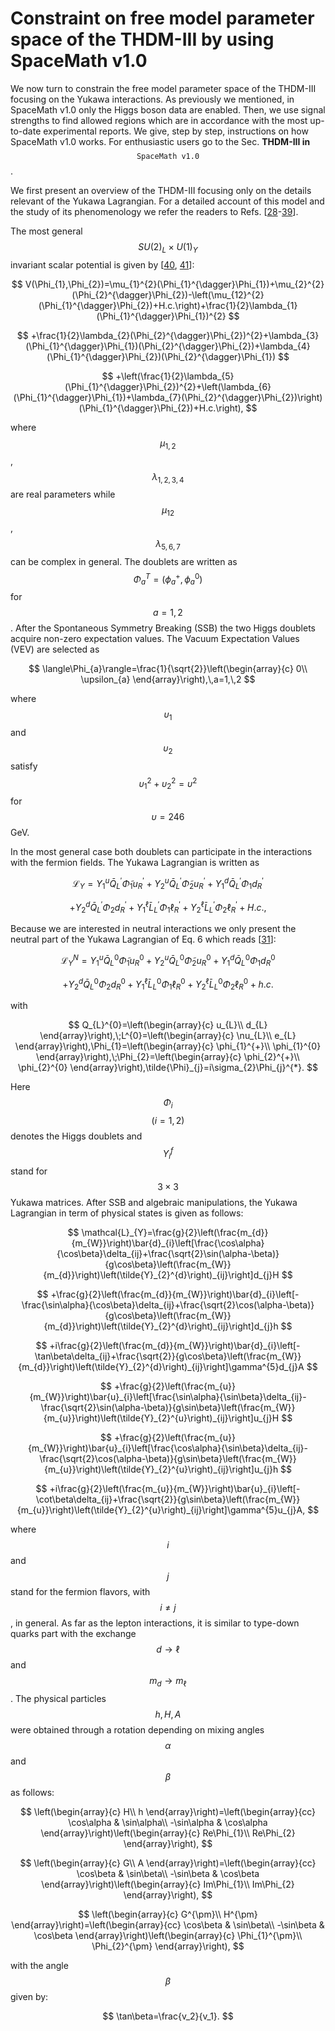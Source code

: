 # Constraint on free model parameter space of the THDM-III by using SpaceMath v1.0

We now turn to constrain the free model parameter space of the THDM-III focusing on the Yukawa interactions. As previously we mentioned, in SpaceMath v1.0 only the Higgs boson data are enabled. Then, we use signal strengths to find allowed regions which are in accordance with the most up-to-date experimental reports. We give, step by step, instructions on how SpaceMath v1.0 works. For enthusiastic users go to the Sec. **THDM-III in** $$\texttt{SpaceMath v1.0}$$.

We first present an overview of the THDM-III focusing only on the details relevant of the Yukawa Lagrangian. For a detailed account of this model and the study of its phenomenology we refer the readers to Refs. \[[28](../references.md)-[39](../references.md)].

The most general $$SU(2)_L\times U(1)_Y$$ invariant scalar potential is given by \[[40](../references.md), [41](../references.md)]:

$$
V(\Phi_{1},\Phi_{2})=\mu_{1}^{2}(\Phi_{1}^{\dagger}\Phi_{1})+\mu_{2}^{2}(\Phi_{2}^{\dagger}\Phi_{2})-\left(\mu_{12}^{2}(\Phi_{1}^{\dagger}\Phi_{2})+H.c.\right)+\frac{1}{2}\lambda_{1}(\Phi_{1}^{\dagger}\Phi_{1})^{2}
$$

$$
+\frac{1}{2}\lambda_{2}(\Phi_{2}^{\dagger}\Phi_{2})^{2}+\lambda_{3}(\Phi_{1}^{\dagger}\Phi_{1})(\Phi_{2}^{\dagger}\Phi_{2})+\lambda_{4}(\Phi_{1}^{\dagger}\Phi_{2})(\Phi_{2}^{\dagger}\Phi_{1})
$$

$$
+\left(\frac{1}{2}\lambda_{5}(\Phi_{1}^{\dagger}\Phi_{2})^{2}+\left(\lambda_{6}(\Phi_{1}^{\dagger}\Phi_{1})+\lambda_{7}(\Phi_{2}^{\dagger}\Phi_{2})\right)(\Phi_{1}^{\dagger}\Phi_{2})+H.c.\right),
$$

where $$\mu_{1, 2}$$, $$\lambda_{1, 2, 3 ,4}$$ are real parameters while $$\mu_{12}$$, $$\lambda_{5, 6, 7}$$ can be complex in general. The doublets are written as $$\Phi_{a}^T=\left( \phi_{a}^{+}, \phi_{a}^0\right)$$ for $$a=1, 2$$. After the Spontaneous Symmetry Breaking (SSB) the two Higgs doublets acquire non-zero expectation values. The Vacuum Expectation Values (VEV) are selected as

$$
\langle\Phi_{a}\rangle=\frac{1}{\sqrt{2}}\left(\begin{array}{c}
0\\
\upsilon_{a}
\end{array}\right),\,a=1,\,2
$$

where $$\upsilon_1$$ and $$\upsilon_2$$ satisfy $$\upsilon_1^2 + \upsilon_2^2 = \upsilon^2$$ for $$\upsilon=246$$ GeV.

In the most general case both doublets can participate in the interactions with the fermion fields. The Yukawa Lagrangian is written as

$$
\mathcal{L}_{Y}=Y_{1}^{u}\bar{Q}_{L}^{'}\tilde{\Phi}_{1}u_{R}^{'}+Y_{2}^{u}\bar{Q}_{L}^{'}\tilde{\Phi}_{2}u_{R}^{'}+Y_{1}^{d}\bar{Q}_{L}^{'}\Phi_{1}d_{R}^{'}
$$

$$
+Y_{2}^{d}\bar{Q}_{L}^{'}\Phi_{2}d_{R}^{'}+Y_{1}^{\ell}\bar{L}_{L}^{'}\Phi_{1}\ell_{R}^{'}+Y_{2}^{\ell}\bar{L}_{L}^{'}\Phi_{2}\ell_{R}^{'}+H.c.,
$$

Because we are interested in neutral interactions we only present the neutral part of the Yukawa Lagrangian of Eq. 6 which reads \[[31](../references.md)]:

$$
\mathcal{L}_{Y}^{N}=Y_{1}^{u}\bar{Q}_{L}^{0}\tilde{\Phi}_{1}u_{R}^{0}+Y_{2}^{u}\bar{Q}_{L}^{0}\tilde{\Phi}_{2}u_{R}^{0}+Y_{1}^{d}\bar{Q}_{L}^{0}\Phi_{1}d_{R}^{0}
$$

$$
+Y_{2}^{d}\bar{Q}_{L}^{0}\Phi_{2}d_{R}^{0}+Y_{1}^{\ell}\bar{L}_{L}^{0}\Phi_{1}\ell_{R}^{0}+Y_{2}^{\ell}\bar{L}_{L}^{0}\Phi_{2}\ell_{R}^{0}+h.c.
$$

with

$$
Q_{L}^{0}=\left(\begin{array}{c}
u_{L}\\
d_{L}
\end{array}\right),\;L^{0}=\left(\begin{array}{c}
\nu_{L}\\
e_{L}
\end{array}\right),\Phi_{1}=\left(\begin{array}{c}
\phi_{1}^{+}\\
\phi_{1}^{0}
\end{array}\right),\;\Phi_{2}=\left(\begin{array}{c}
\phi_{2}^{+}\\
\phi_{2}^{0}
\end{array}\right),\tilde{\Phi}_{j}=i\sigma_{2}\Phi_{j}^{*}.
$$

Here $$\Phi_i$$ $$(i=1, 2)$$ denotes the Higgs doublets and $$Y_i^f$$ stand for $$3\times3$$ Yukawa matrices. After SSB and algebraic manipulations, the Yukawa Lagrangian in term of physical states is given as follows:

$$
\mathcal{L}_{Y}=\frac{g}{2}\left(\frac{m_{d}}{m_{W}}\right)\bar{d}_{i}\left[\frac{\cos\alpha}{\cos\beta}\delta_{ij}+\frac{\sqrt{2}\sin(\alpha-\beta)}{g\cos\beta}\left(\frac{m_{W}}{m_{d}}\right)\left(\tilde{Y}_{2}^{d}\right)_{ij}\right]d_{j}H
$$

$$
+\frac{g}{2}\left(\frac{m_{d}}{m_{W}}\right)\bar{d}_{i}\left[-\frac{\sin\alpha}{\cos\beta}\delta_{ij}+\frac{\sqrt{2}\cos(\alpha-\beta)}{g\cos\beta}\left(\frac{m_{W}}{m_{d}}\right)\left(\tilde{Y}_{2}^{d}\right)_{ij}\right]d_{j}h
$$

$$
+i\frac{g}{2}\left(\frac{m_{d}}{m_{W}}\right)\bar{d}_{i}\left[-\tan\beta\delta_{ij}+\frac{\sqrt{2}}{g\cos\beta}\left(\frac{m_{W}}{m_{d}}\right)\left(\tilde{Y}_{2}^{d}\right)_{ij}\right]\gamma^{5}d_{j}A
$$

$$
+\frac{g}{2}\left(\frac{m_{u}}{m_{W}}\right)\bar{u}_{i}\left[\frac{\sin\alpha}{\sin\beta}\delta_{ij}-\frac{\sqrt{2}\sin(\alpha-\beta)}{g\sin\beta}\left(\frac{m_{W}}{m_{u}}\right)\left(\tilde{Y}_{2}^{u}\right)_{ij}\right]u_{j}H
$$

$$
+\frac{g}{2}\left(\frac{m_{u}}{m_{W}}\right)\bar{u}_{i}\left[\frac{\cos\alpha}{\sin\beta}\delta_{ij}-\frac{\sqrt{2}\cos(\alpha-\beta)}{g\sin\beta}\left(\frac{m_{W}}{m_{u}}\right)\left(\tilde{Y}_{2}^{u}\right)_{ij}\right]u_{j}h
$$

$$
+i\frac{g}{2}\left(\frac{m_{u}}{m_{W}}\right)\bar{u}_{i}\left[-\cot\beta\delta_{ij}+\frac{\sqrt{2}}{g\sin\beta}\left(\frac{m_{W}}{m_{u}}\right)\left(\tilde{Y}_{2}^{u}\right)_{ij}\right]\gamma^{5}u_{j}A,
$$

where $$i$$ and $$j$$ stand for the fermion flavors, with $$i\neq j$$, in general. As far as the lepton interactions, it is similar to type-down quarks part with the exchange $$d\to\ell$$ and $$m_d\to m_{\ell}$$. The physical particles $$h, H, A$$ were obtained through a rotation depending on mixing angles $$\alpha$$ and $$\beta$$ as follows:

$$
\left(\begin{array}{c}
H\\
h
\end{array}\right)=\left(\begin{array}{cc}
\cos\alpha & \sin\alpha\\
-\sin\alpha & \cos\alpha
\end{array}\right)\left(\begin{array}{c}
Re\Phi_{1}\\
Re\Phi_{2}
\end{array}\right),
$$

$$
\left(\begin{array}{c}
G\\
A
\end{array}\right)=\left(\begin{array}{cc}
\cos\beta & \sin\beta\\
-\sin\beta & \cos\beta
\end{array}\right)\left(\begin{array}{c}
Im\Phi_{1}\\
Im\Phi_{2}
\end{array}\right),
$$

$$
\left(\begin{array}{c}
G^{\pm}\\
H^{\pm}
\end{array}\right)=\left(\begin{array}{cc}
\cos\beta & \sin\beta\\
-\sin\beta & \cos\beta
\end{array}\right)\left(\begin{array}{c}
\Phi_{1}^{\pm}\\
\Phi_{2}^{\pm}
\end{array}\right),
$$

with the angle $$\beta$$ given by:

$$
\tan\beta=\frac{v_2}{v_1}.
$$
